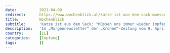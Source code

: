 ```yaml
---
date:          2021-04-09
redirect:      https://www.wochenblick.at/katze-ist-aus-dem-sack-muessen-uns-immer-wieder-impfen-lassen/
title:         Wochenblick
subtitle:      'Katze ist aus dem Sack: "Müssen uns immer wieder impfen lassen"'
description:   'Im „Morgennewsletter“ der „Kronen“-Zeitung vom 9. April fordert der Chefredakteur Klaus Hermann, was Israels Regierungschef schon vor Tagen vorgegeben hat: Wir müssen uns immer und immer wieder impfen lassen!'
country:       [IL]
categories:    [Impfung]
tags:          []
---
```

